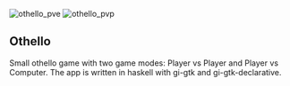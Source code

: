 ![othello_pve](https://user-images.githubusercontent.com/7745032/145860036-44264c86-1fee-4f0e-b730-bd74c65e26c4.gif)
![othello_pvp](https://user-images.githubusercontent.com/7745032/145860048-f69e1170-36fa-4023-ae39-660f33040cd2.gif)


## Othello
Small othello game with two game modes: Player vs Player and Player vs Computer.
The app is written in haskell with gi-gtk and gi-gtk-declarative.
